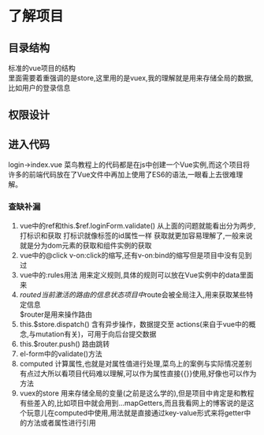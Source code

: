 # 了解项目
## 目录结构
标准的vue项目的结构  
里面需要着重强调的是store,这里用的是vuex,我的理解就是用来存储全局的数据,比如用户的登录信息
## 权限设计
##  进入代码
login->index.vue
菜鸟教程上的代码都是在js中创建一个Vue实例,而这个项目将许多的前端代码放在了Vue文件中再加上使用了ES6的语法,一眼看上去很难理解。
### 查缺补漏
1. vue中的ref和this.$ref.loginForm.validate()
从上面的问题就能看出分为两步,打标识和获取
打标识就像标签的id属性一样
获取就更加容易理解了,一般来说就是分为dom元素的获取和组件实例的获取
2. vue中的@click
v-on:click的缩写,还有v-on:bind的缩写但是项目中没有见到过
3. vue中的:rules用法
用来定义规则,具体的规则可以放在Vue实例中的data里面来  
4. $routed
当前激活的路由的信息状态  
项目中$route会被全局注入,用来获取某些特定信息  
$router是用来操作路由 
5. this.$store.dispatch()
含有异步操作，数据提交至 actions(来自于vue中的概念,与mutation有关)，可用于向后台提交数据
6. this.$router.push()
路由跳转
7. el-form中的validate()方法
8. computed
计算属性,也就是对属性值进行处理,菜鸟上的案例与实际情况差别有点过大所以看项目代码难以理解,可以作为属性直接{{}}使用,好像也可以作为方法
9. vuex的store
用来存储全局的变量(之前是这么学的),但是项目中肯定是和教程有些差入的,比如项目中就会用到...mapGetters,而且我看网上的博客说的是这个玩意儿在computed中使用,用法就是直接通过key-value形式来将getter中的方法或者属性进行引用

 
 